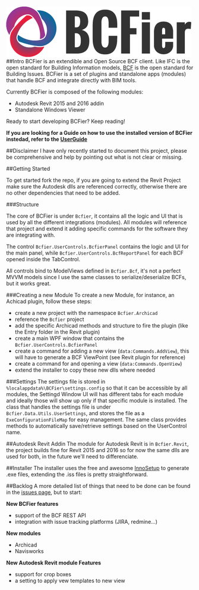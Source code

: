 ![](/Assets/bcfier-text.png)
##Intro
BCFier is an extendible and Open Source BCF client. Like IFC is the open standard for Building Information models, [BCF](http://www.buildingsmart-tech.org/specifications/bcf-releases) is the open standard for Building Issues. BCFier is a set of plugins and standalone apps (modules) that handle BCF and integrate directly with BIM tools.

Currently BCFier is composed of the following modules:
- Autodesk Revit 2015 and 2016 addin
- Standalone Windows Viewer

Ready to start developing BCFier? Keep reading!

**If you are looking for a Guide on how to use the installed version of BCFier instedad, refer to the [UserGuide](http://bcfier.com/userguide/)**

##Disclaimer
I have only recently started to document this project, please be comprehensive and help by pointing out what is not clear or missing.

##Getting Started

To get started fork the repo, if you are going to extend the Revit Project make sure the Autodesk dlls are referenced correctly, otherwise there are no other dependencies that need to be added. 

###Structure

The core of BCFier is under `Bcfier`, it contains all the logic and UI that is used by all the different integrations (modules). All modules will reference that project and extend it adding specific commands for the software they are integrating with.

The control `Bcfier.UserControls.BcfierPanel` contains the logic and UI for the main panel, while `Bcfier.UserControls.BcfReportPanel` for each BCF opened inside the TabControl.

All controls bind to ModelViews defined in `Bcfier.Bcf`, it's not a perfect MVVM models since I use the same classes to serialize/deserialize BCFs, but it works great.

###Creating a new Module
To create a new Module, for instance, an Achicad plugin, follow these steps:
- create a new project with the namespace `Bcfier.Archicad`
- reference the `Bcfier` project
- add the specific Archicad methods and structure to fire the plugin (like the Entry folder in the Revit plugin)
- create a main WPF window that contains the `Bcfier.UserControls.BcfierPanel`
- create a command for adding a new view (`data:Commands.AddView`), this will have to generate a BCF ViewPoint (see Revit plugin for reference)
- create a command for and opening a view (`data:Commands.OpenView`)
- extend the installer to copy these new dlls where needed

###Settings
The settings file is stored in `%localappdata%\BCFier\settings.config` so that it can be accessible by all modules, the Settingd Window UI will has different tabs for each module and ideally those will show up only if that specific module is installed.
The class that handles the settings file is under `Bcfier.Data.Utils.UserSettings`, and stores the file as a `ExeConfigurationFileMap` for easy management. The same class provides methods to automatically save/retrieve settings based on the UserControl name.

##Autodesk Revit Addin
The module for Autodesk Revit is in `Bcfier.Revit`, the project builds fine for Revit 2015 and 2016 so for now the same dlls are used for both, in the future we'll need to differenciate.

##Installer
The installer uses the free and awesome [InnoSetup](http://www.jrsoftware.org/isinfo.php) to generate .exe files, extending the .iss files is pretty straightforward.

##Backlog
A more detailed list of things that need to be done can be found in the [issues page](https://github.com/teocomi/BCFier/issues), but to start:

**New BCFier features**
- support of the BCF REST API
- integration with issue tracking platforms (JIRA, redmine...)

**New modules**
- Archicad
- Navisworks

**New Autodesk Revit module Features**
- support for crop boxes
- a setting to apply vew templates to new view
